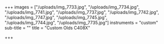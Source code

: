 +++
images = ["/uploads/img_7733.jpg", "/uploads/img_7734.jpg", "/uploads/img_7741.jpg", "/uploads/img_7737.jpg", "/uploads/img_7742.jpg", "/uploads/img_7747.jpg", "/uploads/img_7745.jpg", "/uploads/img_7744.jpg", "/uploads/img_7735.jpg"]
instruments = "custom"
sub-title = ""
title = "Custom Olds C408X"

+++
